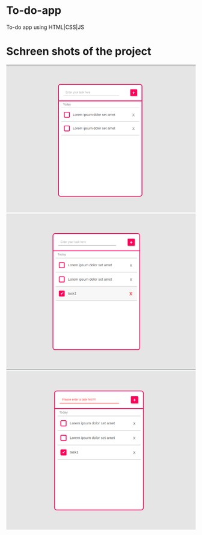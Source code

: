 # To-do-app
To-do app using HTML|CSS|JS

# Schreen shots of the project
![Screenshot](to-do-app_1.png)
![Screenshot](to-do-app_2.png)
![Screenshot](to-do-app_3.png)


